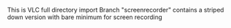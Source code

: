 This is VLC full directory import
Branch "screenrecorder" contains a striped down version with bare minimum for screen recording

